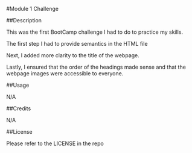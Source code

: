 #Module 1 Challenge

##Description

This was the first BootCamp challenge I had to do to practice my skills.

The first step I had to provide semantics in the HTML file

Next, I added more clarity to the title of the webpage.

Lastly, I ensured that the order of the headings made sense and that the webpage images were accessible to everyone.

##Usage

N/A

##Credits

N/A

##License

Please refer to the LICENSE in the repo
